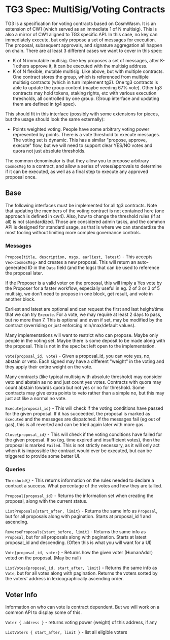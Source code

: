 # TG3 Spec: MultiSig/Voting Contracts

TG3 is a specification for voting contracts based on CosmWasm.
It is an extension of CW1 (which served as an immediate 1 of N multisig).
This is also a mirror of CW1 aligned to TG3 specific API.
In this case, no key can immediately execute, but only propose
a set of messages for execution. The proposal, subsequent
approvals, and signature aggregation all happen on chain.
There are at least 3 different cases we want to cover in this spec:

- K of N immutable multisig. One key proposes a set of messages,
  after K-1 others approve it, it can be executed with the
  multisig address.
- K of N flexible, mutable multisig. Like above, but with
  multiple contracts. One contract stores the group, which is
  referenced from multiple multisig contracts (which in turn
  implement tg3). One tg3 contracts is able to update the
  group content (maybe needing 67% vote). Other tg3 contracts
  may hold tokens, staking rights, etc with various execution
  thresholds, all controlled by one group. (Group interface
  and updating them are defined in tg4 spec).

This should fit in this interface (possibly with some
extensions for pieces, but the usage should look the
same externally):

- Points weighted voting. People have some arbitrary voting
  power represented by points. There is a vote threshold
  to execute messages. The voting set is dynamic. This has a similar
  "propose, approve, execute" flow, but we will need to  support clear YES/NO
  votes and quora not just absolute thresholds.

The common denominator is that they allow you to propose
arbitrary `CosmosMsg` to a contract, and allow a series
of votes/approvals to determine if it can be executed,
as well as a final step to execute any approved proposal once.

## Base

The following interfaces must be implemented for all tg3
contracts. Note that updating the members of the voting
contract is not contained here (one approach is defined in cw4).
Also, how to change the threshold rules (if at all) is not
standardized. Those are considered admin tasks, and the common
API is designed for standard usage, as that is where we can
standardize the most tooling without limiting more complex
governance controls.

### Messages

`Propose{title, description, msgs, earliest, latest}` - This accepts
`Vec<CosmosMsg>` and creates a new proposal. This will return
an auto-generated ID in the `Data` field (and the logs) that
can be used to reference the proposal later.

If the Proposer is a valid voter on the proposal, this will imply a Yes vote by
the Proposer for a faster workflow, especially useful in eg. 2 of 3
or 3 of 5 multisig, we don't need to propose in one block, get result,
and vote in another block.

Earliest and latest are optional and can request the first
and last height/time that we can try `Execute`. For a vote,
we may require at least 2 days to pass, but no more than 7.
This is optional and even if set, may be modified by the contract
(overriding or just enforcing min/max/default values).

Many implementations will want to restrict who can propose.
Maybe only people in the voting set. Maybe there is some
deposit to be made along with the proposal. This is not
in the spec but left open to the implementation.

`Vote{proposal_id, vote}` - Given a proposal_id, you can
vote yes, no, abstain or veto. Each signed may have a
different "weight" in the voting and they apply their
entire weight on the vote.

Many contracts (like typical multisig with absolute threshold)
may consider veto and  abstain as no and just count yes votes.
Contracts with quora may count abstain towards quora but not
yes or no for threshold. Some contracts may give extra points
to veto rather than a simple no, but this may just act like
a normal no vote.

`Execute{proposal_id}` - This will check if the voting
conditions have passed for the given proposal. If it has
succeeded, the proposal is marked as `Executed` and the
messages are dispatched. If the messages fail (eg out of gas),
this is all reverted and can be tried again later with
more gas.

`Close{proposal_id}` - This will check if the voting conditions
have failed for the given proposal. If so (eg. time expired
and insufficient votes), then the proposal is marked `Failed`.
This is not strictly necessary, as it will only act when
it is impossible the contract would ever be executed,
but can be triggered to provide some better UI.

### Queries

`Threshold{}` - This returns information on the rules needed
to declare a contract a success. What percentage of the votes
and how they are tallied.

`Proposal{proposal_id}` - Returns the information set when
creating the proposal, along with the current status.

`ListProposals{start_after, limit}` - Returns the same info
as `Proposal`, but for all proposals along with pagination.
Starts at proposal_id 1 and ascending.

`ReverseProposals{start_before, limit}` - Returns the same info
as `Proposal`, but for all proposals along with pagination.
Starts at latest proposal_id and descending. (Often this
is what you will want for a UI)

`Vote{proposal_id, voter}` - Returns how the given
voter (HumanAddr) voted on the proposal. (May be null)

`ListVotes{proposal_id, start_after, limit}` - Returns the same info
as `Vote`, but for all votes along with pagination.
Returns the voters sorted by the voters' address in
lexicographically ascending order.

## Voter Info

Information on who can vote is contract dependent. But
we will work on a common API to display some of this.

`Voter { address }` - returns voting power (weight) of this address, if any

`ListVoters { start_after, limit }` - list all eligible voters
